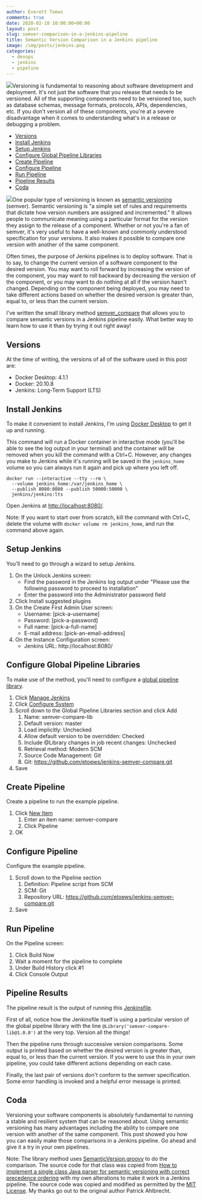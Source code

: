 ```yaml
---
author: Everett Toews
comments: true
date: 2020-02-18 10:00:00+00:00
layout: post
slug: semver-comparison-in-a-jenkins-pipeline
title: Semantic Version Comparison in a Jenkins pipeline
image: /img/posts/jenkins.png
categories:
  - devops
  - jenkins
  - pipeline
---
```

<img class="img-right" src="{{ page.image }}"/>Versioning is fundamental to reasoning about software development and deployment. It's not just the software that you release that needs to be versioned. All of the supporting components need to be versioned too, such as database schemas, message formats, protocols, APIs, dependencies, etc. If you don't version all of these components, you're at a severe disadvantage when it comes to understanding what's in a release or debugging a problem.

<!--more-->

<!-- TOC -->

* [Versions](#versions)
* [Install Jenkins](#install-jenkins)
* [Setup Jenkins](#setup-jenkins)
* [Configure Global Pipeline Libraries](#configure-global-pipeline-libraries)
* [Create Pipeline](#create-pipeline)
* [Configure Pipeline](#configure-pipeline)
* [Run Pipeline](#run-pipeline)
* [Pipeline Results](#pipeline-results)
* [Coda](#coda)

<!-- /TOC -->

<img class="img-right" src="/img/posts/version-all-the-things.jpg"/>One popular type of versioning is known as [semantic versioning](https://semver.org/) (semver). Semantic versioning is "a simple set of rules and requirements that dictate how version numbers are assigned and incremented." It allows people to communicate meaning using a particular format for the version they assign to the release of a component. Whether or not you're a fan of semver, it's very useful to have a well-known and commonly understood specification for your versions. It also makes it possible to compare one version with another of the same component.

Often times, the purpose of Jenkins pipelines is to deploy software. That is to say, to change the current version of a software component to the desired version. You may want to roll forward by increasing the version of the component, you may want to roll backward by decreasing the version of the component, or you may want to do nothing at all if the version hasn't changed. Depending on the component being deployed, you may need to take different actions based on whether the desired version is greater than, equal to, or less than the current version.

I've written the small library method [semver_compare](https://github.com/etoews/jenkins-semver-compare/blob/master/vars/semver_compare.groovy) that allows you to compare semantic versions in a Jenkins pipeline easily. What better way to learn how to use it than by trying it out right away!

## Versions

At the time of writing, the versions of all of the software used in this post are:

* Docker Desktop: 4.1.1
* Docker: 20.10.8
* Jenkins: Long-Term Support (LTS)

## Install Jenkins

To make it convenient to install Jenkins, I'm using [Docker Desktop](https://www.docker.com/products/docker-desktop) to get it up and running.

This command will run a Docker container in interactive mode (you'll be able to see the log output in your terminal) and the container will be removed when you kill the command with a Ctrl+C. However, any changes you make to Jenkins while it's running will be saved in the `jenkins_home` volume so you can always run it again and pick up where you left off.

```
docker run --interactive --tty --rm \
  --volume jenkins_home:/var/jenkins_home \
  --publish 8080:8080 --publish 50000:50000 \
  jenkins/jenkins:lts
```

Open Jenkins at [http://localhost:8080/](http://localhost:8080/).

Note: If you want to start over from scratch, kill the command with Ctrl+C, delete the volume with `docker volume rm jenkins_home`, and run the command above again.

## Setup Jenkins

You'll need to go through a wizard to setup Jenkins.

1. On the Unlock Jenkins screen:
    * Find the password in the Jenkins log output under "Please use the following password to proceed to installation"
    * Enter the password into the Administrator password field
1. Click Install suggested plugins
1. On the Create First Admin User screen:
    * Username:	[pick-a-username]
    * Password: [pick-a-password]
    * Full name: [pick-a-full-name]
    * E-mail address: [pick-an-email-address]
1. On the Instance Configuration screen:
    * Jenkins URL: http://localhost:8080/

## Configure Global Pipeline Libraries

To make use of the method, you'll need to configure a [global pipeline library](https://jenkins.io/doc/book/pipeline/shared-libraries/).

1. Click [Manage Jenkins](http://localhost:8080/manage)
1. Click [Configure System](http://localhost:8080/configure)
1. Scroll down to the Global Pipeline Libraries section and click Add
    1. Name: semver-compare-lib
    1. Default version: master
    1. Load implicitly: Unchecked
    1. Allow default version to be overridden: Checked
    1. Include @Library changes in job recent changes: Unchecked
    1. Retrieval method: Modern SCM
    1. Source Code Management: Git
    1. Git: https://github.com/etoews/jenkins-semver-compare.git
1. Save

## Create Pipeline

Create a pipeline to run the example pipeline.

1. Click [New Item](http://localhost:8080/view/all/newJob)
    1. Enter an item name: semver-compare
    1. Click Pipeline
1. OK

## Configure Pipeline

Configure the example pipeline.

1. Scroll down to the Pipeline section
    1. Definition: Pipeline script from SCM
    1. SCM: Git
    1. Repository URL: https://github.com/etoews/jenkins-semver-compare.git
1. Save

## Run Pipeline

On the Pipeline screen:

1. Click Build Now
1. Wait a moment for the pipeline to complete
1. Under Build History click #1
1. Click Console Output

## Pipeline Results

The pipeline result is the output of running this [Jenkinsfile](https://github.com/etoews/jenkins-semver-compare/blob/master/Jenkinsfile).

First of all, notice how the Jenkinsfile itself is using a particular version of the global pipeline library with the line `@Library('semver-compare-lib@1.0.0')` at the very top. Version all the things!

Then the pipeline runs through successive version comparisons. Some output is printed based on whether the desired version is greater than, equal to, or less than the current version. If you were to use this in your own pipeline, you could take different actions depending on each case.

Finally, the last pair of versions don't conform to the semver specification. Some error handling is invoked and a helpful error message is printed.

## Coda

Versioning your software components is absolutely fundamental to running a stable and resilient system that can be reasoned about. Using semantic versioning has many advantages including the ability to compare one version with another of the same component. This post showed you how you can easily make those comparisons in a Jenkins pipeline. Go ahead and give it a try in your own pipelines.

Note: The library method uses [SemanticVersion.groovy](https://github.com/etoews/jenkins-semver-compare/blob/master/src/io/github/etoews/SemanticVersion.groovy) to do the comparison. The source code for that class was copied from [How to implement a single class Java parser for semantic versioning with correct precedence ordering](https://raccoon.onyxbits.de/blog/single-class-java-semantic-versioning-parser-implementation/) with my own alterations to make it work in a Jenkins pipeline. The source code was copied and modified as permitted by the [MIT License](https://en.wikipedia.org/wiki/MIT_License). My thanks go out to the original author Patrick Ahlbrecht.

